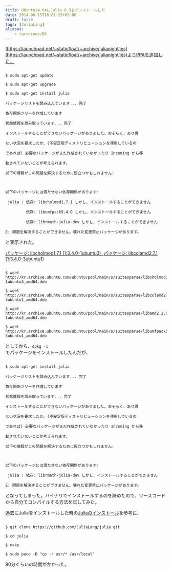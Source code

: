 ```yaml
---
title: Ubuntu14.04にJulia 0.3をインストールした
date: 2014-06-15T18:01:25+09:00
draft: false
tags: [JuliaLang]
aliases:
    - /archives/86
---
```


[https://launchpad.net/~staticfloat/+archive/julianightlies](https://launchpad.net/~staticfloat/+archive/julianightlies)よりPPAを追加した。

~~~{.sh}
$ sudo apt-get update
$ sudo apt-get upgrade
$ sudo apt-get install julia
パッケージリストを読み込んでいます... 完了
依存関係ツリーを作成しています                
状態情報を読み取っています... 完了
インストールすることができないパッケージがありました。おそらく、あり得
ない状況を要求したか、(不安定版ディストリビューションを使用しているの
であれば) 必要なパッケージがまだ作成されていなかったり Incoming から移
動されていないことが考えられます。
以下の情報がこの問題を解決するために役立つかもしれません:

以下のパッケージには満たせない依存関係があります:
 julia : 依存: libcholmod1.7.1 しかし、インストールすることができません
         依存: libumfpack5.4.0 しかし、インストールすることができません
         依存: librmath-julia-dev しかし、インストールすることができません
E: 問題を解決することができません。壊れた変更禁止パッケージがあります。
~~~
と表示された。

[パッケージ: libcholmod1.7.1 (1:3.4.0-1ubuntu3) ](http://packages.ubuntu.com/ja/lucid/libcholmod1.7.1),[パッケージ: libcolamd2.7.1 (1:3.4.0-3ubuntu1) ](http://packages.ubuntu.com/ja/saucy/libcolamd2.7.1)
~~~{.sh}
$ wget http://kr.archive.ubuntu.com/ubuntu/pool/main/s/suitesparse/libcholmod1.7.1_3.4.0-1ubuntu3_amd64.deb
$ wget http://kr.archive.ubuntu.com/ubuntu/pool/main/s/suitesparse/libcolamd2.7.1_3.4.0-3ubuntu1_amd64.deb
$ wget http://kr.archive.ubuntu.com/ubuntu/pool/main/s/suitesparse/libamd2.2.0_3.4.0-1ubuntu3_amd64.deb
$ wget http://kr.archive.ubuntu.com/ubuntu/pool/main/s/suitesparse/libumfpack5.4.0_3.4.0-3ubuntu1_amd64.deb
~~~
としてから、<code>dpkg -i </code>でパッケージをインストールしたんだが、

~~~{.sh}
$ sudo apt-get install julia
パッケージリストを読み込んでいます... 完了
依存関係ツリーを作成しています                
状態情報を読み取っています... 完了
インストールすることができないパッケージがありました。おそらく、あり得
ない状況を要求したか、(不安定版ディストリビューションを使用しているの
であれば) 必要なパッケージがまだ作成されていなかったり Incoming から移
動されていないことが考えられます。
以下の情報がこの問題を解決するために役立つかもしれません:

以下のパッケージには満たせない依存関係があります:
 julia : 依存: librmath-julia-dev しかし、インストールすることができません
E: 問題を解決することができません。壊れた変更禁止パッケージがあります。
~~~
となってしまった。バイナリでインストールするのを諦めたので、ソースコードから自分でコンパイルする方法を試してみた。

過去にJuliaをインストールした時の[Juliaのインストール](http://blog.gepuro.net/archives/75)を参考に、
~~~{.sh}
$ git clone https://github.com/JuliaLang/julia.git
$ cd julia
$ make
$ sudo paco -D "cp -r usr/* /usr/local"
~~~
90分ぐらいの時間がかかった。




